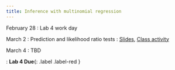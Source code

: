 ```yaml
---
title: Inference with multinomial regression
---
```


February 28
: Lab 4 work day

March 2
: Prediction and likelihood ratio tests
  : [Slides](https://sta279-s22.github.io/slides/lecture_16.html), [Class activity](https://sta279-s22.github.io/class_activities/ca_lecture_16.html)

March 4
: TBD

: **Lab 4 Due**{: .label .label-red }